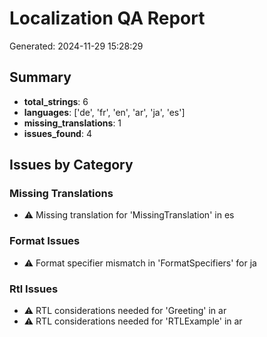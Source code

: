 # Localization QA Report
Generated: 2024-11-29 15:28:29

## Summary
- **total_strings**: 6
- **languages**: ['de', 'fr', 'en', 'ar', 'ja', 'es']
- **missing_translations**: 1
- **issues_found**: 4

## Issues by Category

### Missing Translations
- ⚠️  Missing translation for 'MissingTranslation' in es

### Format Issues
- ⚠️  Format specifier mismatch in 'FormatSpecifiers' for ja

### Rtl Issues
- ⚠️  RTL considerations needed for 'Greeting' in ar
- ⚠️  RTL considerations needed for 'RTLExample' in ar
